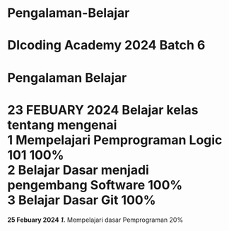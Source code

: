 # Pengalaman-Belajar
DIcoding Academy 2024 Batch 6  
==
Pengalaman Belajar   
==
**23 FEBUARY 2024**
Belajar kelas tentang mengenai  
**1** Mempelajari Pemprograman Logic 101 **100%**  
**2** Belajar Dasar menjadi pengembang Software **100%**  
**3** Belajar Dasar Git **100%**    
==  
**25 Febuary 2024**
***1.*** Mempelajari dasar Pemprograman 20%
